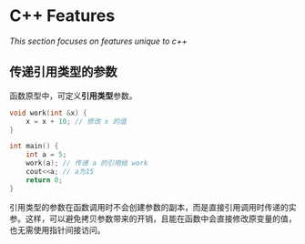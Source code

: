 # C++ Features
*This section focuses on features unique to c++*

## 传递引用类型的参数
函数原型中，可定义**引用类型**参数。
```cpp
void work(int &x) {
    x = x + 10; // 修改 x 的值
}

int main() {
    int a = 5;
    work(a); // 传递 a 的引用给 work
    cout<<a; // a为15
    return 0;
}
```
引用类型的参数在函数调用时不会创建参数的副本，而是直接引用调用时传递的实参。这样，可以避免拷贝参数带来的开销，且能在函数中会直接修改原变量的值，也无需使用指针间接访问。